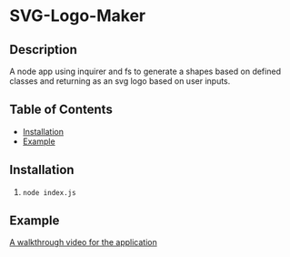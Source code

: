 # SVG-Logo-Maker

## Description
  A node app using inquirer and fs to generate a shapes based on defined classes and returning as an svg logo based on user inputs.

  ## Table of Contents
  - [Installation](#installation)
  - [Example](#example)
    
  ## Installation
  1. `node index.js`

  ## Example
  [A walkthrough video for the application](https://www.youtube.com/watch?v=mBBhhtt-NRU)